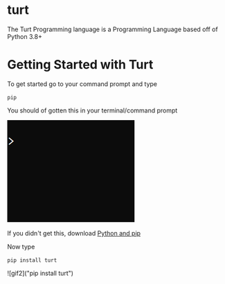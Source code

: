 # turt
The Turt Programming language is a Programming Language based off of Python 3.8+




# Getting Started with Turt

To get started go to your command prompt and type
```
pip
```

You should of gotten this in your terminal/command prompt


![gif](https://github.com/OkiStuff/turt/blob/master/GIF%204-28-2020%2011-05-57%20AM.gif "pip")


If you didn't get this, download [Python and pip](https://python.org)

Now type
```
pip install turt
```

![gif2]("pip install turt")
